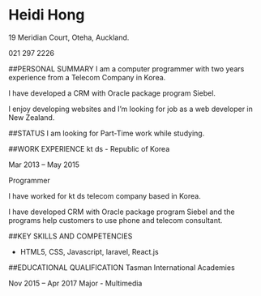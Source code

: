 # **Heidi Hong**

19 Meridian Court, Oteha, Auckland.

021 297 2226

##PERSONAL SUMMARY
I am a computer programmer with two years experience from a Telecom Company in Korea. 

I have developed a CRM with Oracle package program Siebel.

I enjoy developing websites and I’m looking for job as a web developer in New Zealand.

##STATUS
I am looking for Part-Time work while studying.

##WORK EXPERIENCE
kt ds - Republic of Korea 

Mar 2013 – May 2015

Programmer
   				
I have worked for kt ds telecom company based in Korea.

I have developed CRM with Oracle package program Siebel and the programs help customers to use phone and telecom consultant.

##KEY SKILLS AND COMPETENCIES
- HTML5, CSS, Javascript, laravel, React.js

##EDUCATIONAL QUALIFICATION
Tasman International Academies	 
                   
Nov 2015 – Apr 2017
Major - Multimedia




